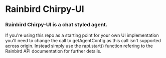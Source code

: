 #  Rainbird Chirpy-UI

### Rainbird Chirpy-UI is a chat styled agent.

If you're using this repo as a starting point for your own UI implementation you'll need to change the call to
getAgentConfig as this call isn't supported across origin. Instead simply use the rapi.start() function refering to the
Rainbird API documentation for further details.
